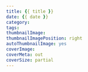 ```yaml
---
title: {{ title }}
date: {{ date }}
category: 
tags: 
thumbnailImage: 
thumbnailImagePosition: right
autoThumbnailImage: yes
coverImage: 
coverMeta: out
coverSize: partial
---
```


